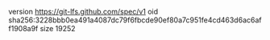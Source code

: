 version https://git-lfs.github.com/spec/v1
oid sha256:3228bbb0ea491a4087dc79f6fbcde90ef80a7c951fe4cd463d6ac6aff1908a9f
size 19252
